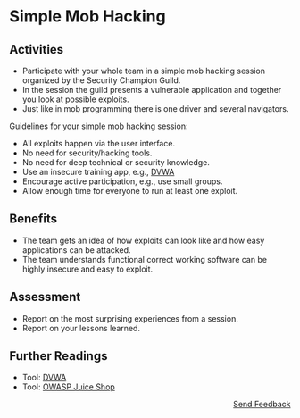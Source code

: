 # Simple Mob Hacking

## Activities

- Participate with your whole team in a simple mob hacking session organized by the Security Champion Guild.
- In the session the guild presents a vulnerable application and together you look at possible exploits.
- Just like in mob programming there is one driver and several navigators.

Guidelines for your simple mob hacking session:
- All exploits happen via the user interface.
- No need for security/hacking tools.
- No need for deep technical or security knowledge.
- Use an insecure training app, e.g., [DVWA](https://dvwa.co.uk/)
- Encourage active participation, e.g., use small groups.
- Allow enough time for everyone to run at least one exploit.

## Benefits

- The team gets an idea of how exploits can look like and how easy applications can be attacked.
- The team understands functional correct working software can be highly insecure and easy to exploit.

## Assessment

- Report on the most surprising experiences from a session.
- Report on your lessons learned.

## Further Readings

- Tool: [DVWA](https://dvwa.co.uk/)
- Tool: [OWASP Juice Shop](https://owasp.org/www-project-juice-shop/)

<p align="right"><a href="https://www.surveymonkey.de/r/MNWNVRB">Send Feedback</a></p>
